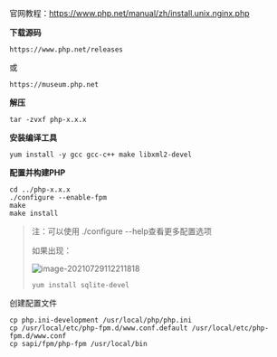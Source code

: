 官网教程：https://www.php.net/manual/zh/install.unix.nginx.php

**下载源码**

```
https://www.php.net/releases
```

或

```
https://museum.php.net
```

**解压**

```
tar -zvxf php-x.x.x
```

**安装编译工具**

```
yum install -y gcc gcc-c++ make libxml2-devel
```

**配置并构建PHP**

```
cd ../php-x.x.x
./configure --enable-fpm
make
make install
```

> 注：可以使用 ./configure --help查看更多配置选项
>
> 如果出现：
>
> ![image-20210729112211818](https://cdn.coder369.com/img/blog/image-20210729112211818.png)
>
> ```
> yum install sqlite-devel
> ```
>
> 

创建配置文件

```
cp php.ini-development /usr/local/php/php.ini
cp /usr/local/etc/php-fpm.d/www.conf.default /usr/local/etc/php-fpm.d/www.conf
cp sapi/fpm/php-fpm /usr/local/bin
```

